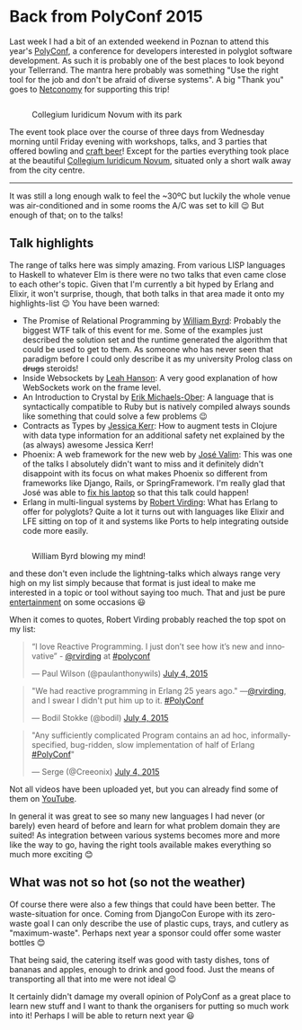 # Back from PolyConf 2015

Last week I had a bit of an extended weekend in Poznan to attend this year's
[PolyConf][pc], a conference for developers interested in polyglot software
development. As such it is probably one of the best places to look beyond
your Tellerrand. The mantra here probably was something "Use the right tool for
the job and don't be afraid of diverse systems". A big "Thank you" goes to
[Netconomy][nc] for supporting this trip!

<figure>
<img alt="" src="http://photos.h10n.me/Conferences/PolyConf-2015/i-RVjzp8X/0/XL/DSC03963-XL.jpg"/>
<figcaption><p>Collegium Iuridicum Novum with its park</p></figcaption>
</figure>

The event took place over the course of three days from Wednesday morning until
Friday evening with workshops, talks, and 3 parties that offered bowling and
[craft beer][ps]! Except for the parties everything took place at the beautiful
[Collegium Iuridicum Novum][1], situated only a short walk away from the city
centre.

---------

It was still a long enough walk to feel the ~30ºC but luckily the whole venue
was air-conditioned and in some rooms the A/C was set to kill 😉 But enough of
that; on to the talks!

## Talk highlights

The range of talks here was simply amazing. From various LISP languages to
Haskell to whatever Elm is there were no two talks that even came close to each
other's topic. Given that I'm currently a bit hyped
by Erlang and Elixir, it won't surprise, though, that both talks in that area
made it onto my highlights-list 😉 You have been warned:

* The Promise of Relational Programming by [William Byrd][wb]: Probably the
  biggest WTF talk of this event for me. Some of the examples just described the
  solution set and the runtime generated the algorithm that could be used to get
  to them. As someone who has never seen that paradigm before I could only
  describe it as my university Prolog class on <s>drugs</s> steroids!
* Inside Websockets by [Leah Hanson][lh]: A very good explanation of how
  WebSockets work on the frame level.
* An Introduction to Crystal by [Erik Michaels-Ober][emo]: A language that is
  syntactically compatible to Ruby but is natively compiled always sounds like
  something that could solve a few problems 😉
* Contracts as Types by [Jessica Kerr][jk]: How to augment tests in Clojure with
  data type information for an additional safety net explained by the (as
  always) awesome Jessica Kerr!
* Phoenix: A web framework for the new web by [José Valim][jv]: This was one of
  the talks I absolutely didn't want to miss and it definitely didn't disappoint
  with its focus on what makes Phoenix so different from frameworks like Django,
  Rails, or SpringFramework. I'm really glad that José was able to [fix his
  laptop][2] so that this talk could happen!
* Erlang in multi-lingual systems by [Robert Virding][rv]: What has Erlang to
  offer for polyglots? Quite a lot it turns out with languages like Elixir and
  LFE sitting on top of it and systems like Ports to help integrating outside
  code more easily.

<figure>
<img alt="" src="http://photos.h10n.me/Conferences/PolyConf-2015/i-JgrrPND/0/XL/DSC03958-XL.jpg"/>
<figcaption><p>William Byrd blowing my mind!</p></figcaption>
</figure>

and these don't even include the lightning-talks which always range very high on
my list simply because that format is just ideal to make me interested in a
topic or tool without saying too much. That and just be pure [entertainment][3] on
some occasions 😃

When it comes to quotes, Robert Virding probably reached the top spot on my list:

<blockquote class="twitter-tweet" lang="en"><p lang="en" dir="ltr">“I love Reactive Programming. I just don’t see how it’s new and innovative” - <a href="https://twitter.com/rvirding">@rvirding</a> at <a href="https://twitter.com/hashtag/polyconf?src=hash">#polyconf</a></p>&mdash; Paul Wilson (@paulanthonywils) <a href="https://twitter.com/paulanthonywils/status/617375199965655040">July 4, 2015</a></blockquote>

<blockquote class="twitter-tweet" lang="en"><p lang="en" dir="ltr">&quot;We had reactive programming in Erlang 25 years ago.&quot; —<a href="https://twitter.com/rvirding">@rvirding</a>, and I swear I didn&#39;t put him up to it. <a href="https://twitter.com/hashtag/PolyConf?src=hash">#PolyConf</a></p>&mdash; Bodil Stokke (@bodil) <a href="https://twitter.com/bodil/status/617385314018066432">July 4, 2015</a></blockquote>

<blockquote class="twitter-tweet" lang="en"><p lang="en" dir="ltr">&quot;Any sufficiently complicated Program contains an ad hoc, informally-specified, bug-ridden, slow implementation of half of Erlang <a href="https://twitter.com/hashtag/PolyConf?src=hash">#PolyConf</a>&quot;</p>&mdash; Serge (@Creeonix) <a href="https://twitter.com/Creeonix/status/617396706276208640">July 4, 2015</a></blockquote>
<script async src="https://platform.twitter.com/widgets.js" charset="utf-8"></script>

Not all videos have been uploaded yet, but you can already find some of them on
[YouTube](https://www.youtube.com/user/polyconf/videos).

In general it was great to see so many new languages I had never (or barely)
even heard of before and learn for what problem domain they are suited! As
integration between various systems becomes more and more like the way to go,
having the right tools available makes everything so much more exciting 😊

## What was not so hot (so not the weather)

Of course there were also a few things that could have been better. The
waste-situation for once. Coming from DjangoCon Europe with its zero-waste goal
I can only describe the use of plastic cups, trays, and cutlery as
"maximum-waste". Perhaps next year a sponsor could offer some waster bottles 😊

That being said, the catering itself was good with tasty dishes, tons of bananas
and apples, enough to drink and good food. Just the means of transporting all
that into me were not ideal 😉

It certainly didn't damage my overall opinion of PolyConf as a great place to
learn new stuff and I want to thank the organisers for putting so much work into
it! Perhaps I will be able to return next year 😃

[1]: https://pl.wikipedia.org/wiki/Collegium_Iuridicum_Novum_w_Poznaniu
[2]: https://twitter.com/josevalim/status/617005499310063616
[3]: https://twitter.com/bodil/status/617333049676726273
[pc]: http://polyconf.com/
[ps]: http://piwnastopa.pl/
[wb]: https://twitter.com/webyrd
[lh]: https://twitter.com/astrieanna
[rv]: http://twitter.com/rvirding
[jv]: http://twitter.com/josevalim
[emo]: http://twitter.com/sferik
[jk]: http://twitter.com/jessitron
[nc]: http://netconomy.net
